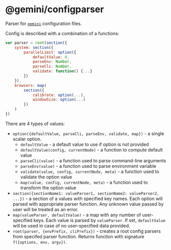 # @gemini/configparser

Parser for [`gemini`](https://github.com/gemini-testing/gemini) configuration files.

Config is described with a combination of a functions:

```js
var parser = root(section({
    system: section({
        parallelLimit: option({
            defaultValue: 0,
            parseEnv: Number,
            parseCli: Number,
            validate: function() {...}
        })
    }),
    browsers: map(
        section({
            calibrate: option(...),
            windowSize: option(...)
        })
    )
})
```

There are 4 types of values:

* `option({defaultValue, parseCli, parseEnv, validate, map})` - a single scalar option.
    - `defaultValue` - a default value to use if option is not provided
    - `defaultValue(config, currentNode)` - a function to compute default value
    - `parseCli(value)` - a function used to parse command-line arguments
    - `parseEnv(value)` - a function used to parse environment variable
    - `validate(value, config, currentNode, meta)` - a function used to validate the option value
    - `map(value, config, currentNode, meta)` - a function used to transform the option value
* `section({sectionName1: valueParser1, sectionName2: valueParser2, ...})` - a section of a
  values with specified key names. Each option will parsed with appropriate parser function.
  Any unknown value passed by user will be treated as an error.
* `map(valueParser, defaultValue)` - a map with any number of user-specified keys. Each value is parsed by
  `valueParser`. If set, `defaultValue` will be used in case of no user-specified data provided.
* `root(parser, {envPrefix, cliPrefix})` - creates a root config parsers from specifed parser function. Returns function with signature `f({options, env, argv})`.



